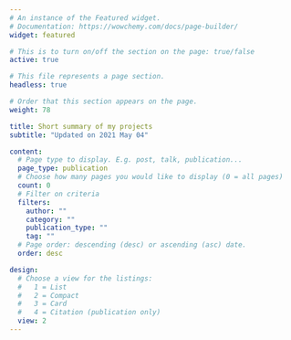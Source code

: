 ```yaml
---
# An instance of the Featured widget.
# Documentation: https://wowchemy.com/docs/page-builder/
widget: featured

# This is to turn on/off the section on the page: true/false
active: true

# This file represents a page section.
headless: true

# Order that this section appears on the page.
weight: 78

title: Short summary of my projects
subtitle: "Updated on 2021 May 04"

content:
  # Page type to display. E.g. post, talk, publication...
  page_type: publication
  # Choose how many pages you would like to display (0 = all pages)
  count: 0
  # Filter on criteria
  filters:
    author: ""
    category: ""
    publication_type: ""
    tag: ""
  # Page order: descending (desc) or ascending (asc) date.
  order: desc

design:
  # Choose a view for the listings:
  #   1 = List
  #   2 = Compact
  #   3 = Card
  #   4 = Citation (publication only)
  view: 2
---
```


